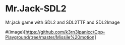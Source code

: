 # Mr.Jack-SDL2
Mr.jack game with SDL2 and SDL2TTF and SDL2Image

#(image)[https://github.com/k3rn3lpanicc/Cpp-Playground/tree/master/Missile%20motion]

